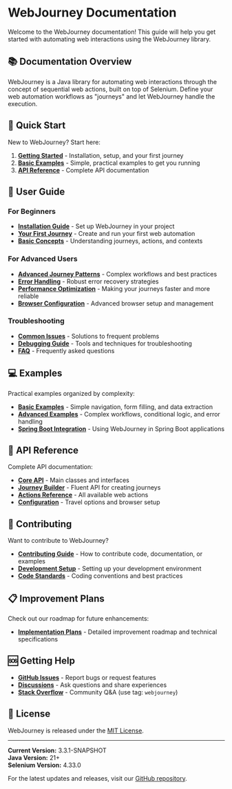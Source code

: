 # WebJourney Documentation

Welcome to the WebJourney documentation! This guide will help you get started with automating web interactions using the WebJourney library.

## 📚 Documentation Overview

WebJourney is a Java library for automating web interactions through the concept of sequential web actions, built on top of Selenium. Define your web automation workflows as "journeys" and let WebJourney handle the execution.

## 🚀 Quick Start

New to WebJourney? Start here:

1. **[Getting Started](./user-guide/getting-started/README.md)** - Installation, setup, and your first journey
2. **[Basic Examples](../examples/basic/)** - Simple, practical examples to get you running
3. **[API Reference](./api/)** - Complete API documentation

## 📖 User Guide

### For Beginners
- **[Installation Guide](./user-guide/getting-started/installation.md)** - Set up WebJourney in your project
- **[Your First Journey](./user-guide/getting-started/first-journey.md)** - Create and run your first web automation
- **[Basic Concepts](./user-guide/getting-started/concepts.md)** - Understanding journeys, actions, and contexts

### For Advanced Users
- **[Advanced Journey Patterns](./user-guide/advanced/journey-patterns.md)** - Complex workflows and best practices
- **[Error Handling](./user-guide/advanced/error-handling.md)** - Robust error recovery strategies
- **[Performance Optimization](./user-guide/advanced/performance.md)** - Making your journeys faster and more reliable
- **[Browser Configuration](./user-guide/advanced/browser-config.md)** - Advanced browser setup and management

### Troubleshooting
- **[Common Issues](./user-guide/troubleshooting/common-issues.md)** - Solutions to frequent problems
- **[Debugging Guide](./user-guide/troubleshooting/debugging.md)** - Tools and techniques for troubleshooting
- **[FAQ](./user-guide/troubleshooting/faq.md)** - Frequently asked questions

## 💻 Examples

Practical examples organized by complexity:

- **[Basic Examples](../examples/basic/)** - Simple navigation, form filling, and data extraction
- **[Advanced Examples](../examples/advanced/)** - Complex workflows, conditional logic, and error handling
- **[Spring Boot Integration](../examples/spring-boot/)** - Using WebJourney in Spring Boot applications

## 🔧 API Reference

Complete API documentation:

- **[Core API](./api/)** - Main classes and interfaces
- **[Journey Builder](./api/journey-builder.md)** - Fluent API for creating journeys
- **[Actions Reference](./api/actions.md)** - All available web actions
- **[Configuration](./api/configuration.md)** - Travel options and browser setup

## 🤝 Contributing

Want to contribute to WebJourney?

- **[Contributing Guide](./contributing/README.md)** - How to contribute code, documentation, or examples
- **[Development Setup](./contributing/development-setup.md)** - Setting up your development environment
- **[Code Standards](./contributing/code-standards.md)** - Coding conventions and best practices

## 📋 Improvement Plans

Check out our roadmap for future enhancements:

- **[Implementation Plans](./plans/)** - Detailed improvement roadmap and technical specifications

## 🆘 Getting Help

- **[GitHub Issues](https://github.com/jamoamo/webjourney/issues)** - Report bugs or request features
- **[Discussions](https://github.com/jamoamo/webjourney/discussions)** - Ask questions and share experiences
- **[Stack Overflow](https://stackoverflow.com/questions/tagged/webjourney)** - Community Q&A (use tag: `webjourney`)

## 📄 License

WebJourney is released under the [MIT License](../LICENSE).

---

**Current Version:** 3.3.1-SNAPSHOT  
**Java Version:** 21+  
**Selenium Version:** 4.33.0

For the latest updates and releases, visit our [GitHub repository](https://github.com/jamoamo/webjourney). 